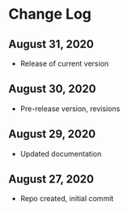 # Change Log
## August 31, 2020
- Release of current version

## August 30, 2020
- Pre-release version, revisions

## August 29, 2020
- Updated documentation

## August 27, 2020
- Repo created, initial commit